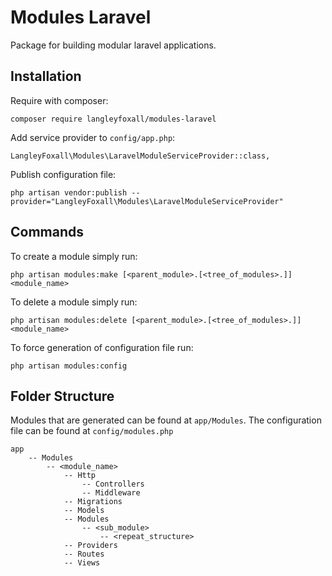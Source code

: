 # Modules Laravel

Package for building modular laravel applications.


## Installation

Require with composer:

```
composer require langleyfoxall/modules-laravel
```

Add service provider to `config/app.php`:

```
LangleyFoxall\Modules\LaravelModuleServiceProvider::class,
```

Publish configuration file:
```
php artisan vendor:publish --provider="LangleyFoxall\Modules\LaravelModuleServiceProvider"
```

## Commands

To create a module simply run:
```
php artisan modules:make [<parent_module>.[<tree_of_modules>.]]<module_name>
```

To delete a module simply run:
```
php artisan modules:delete [<parent_module>.[<tree_of_modules>.]]<module_name>
```

To force generation of configuration file run:
```
php artisan modules:config
```

## Folder Structure

Modules that are generated can be found at `app/Modules`. The configuration file can be found at `config/modules.php`

```
app
    -- Modules
        -- <module_name>
            -- Http
                -- Controllers
                -- Middleware
            -- Migrations
            -- Models
            -- Modules
                -- <sub_module>
                    -- <repeat_structure>
            -- Providers
            -- Routes
            -- Views
```